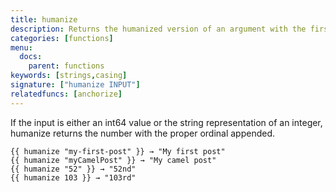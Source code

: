 ```yaml
---
title: humanize
description: Returns the humanized version of an argument with the first letter capitalized.
categories: [functions]
menu:
  docs:
    parent: functions
keywords: [strings,casing]
signature: ["humanize INPUT"]
relatedfuncs: [anchorize]
---
```


If the input is either an int64 value or the string representation of an integer, humanize returns the number with the proper ordinal appended.


```go-html-template
{{ humanize "my-first-post" }} → "My first post"
{{ humanize "myCamelPost" }} → "My camel post"
{{ humanize "52" }} → "52nd"
{{ humanize 103 }} → "103rd"
```
